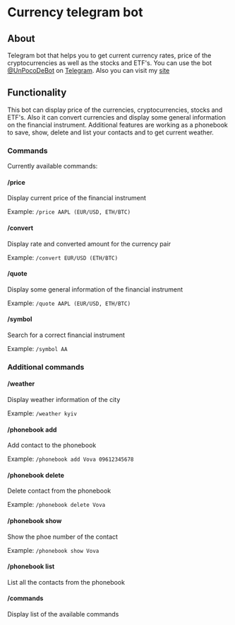 # Currency telegram bot
## About
Telegram bot that helps you to get current currency rates, price of the cryptocurrencies as well as the stocks and ETF's.
You can use the bot [@UnPocoDeBot](https://web.telegram.org/a/#6167922143) on [Telegram](https://telegram.org).
Also you can visit my [site](https://volodymyrrusin.github.io/)

## Functionality
This bot can display price of the currencies, cryptocurrencies, stocks and ETF's. Also it can convert currencies and display some general information on the financial instrument. 
Additional features are working as a phonebook to save, show, delete and list your contacts and to get current weather.
### Commands
Currently available commands:
#### /price
Display current price of the financial instrument

Example: `/price AAPL (EUR/USD, ETH/BTC)`
#### /convert
Display rate and converted amount for the currency pair

Example: `/convert EUR/USD (ETH/BTC)`
#### /quote
Display some general information of the financial instrument

Example: `/quote AAPL (EUR/USD, ETH/BTC)`
#### /symbol
Search for a correct financial instrument

Example: `/symbol AA`
### Additional commands
#### /weather
Display weather information of the city

Example: `/weather kyiv`
#### /phonebook add
Add contact to the phonebook

Example: `/phonebook add Vova 09612345678`
#### /phonebook delete
Delete contact from the phonebook

Example: `/phonebook delete Vova`
#### /phonebook show 
Show the phoe number of the contact

Example: `/phonebook show Vova`
#### /phonebook list
List all the contacts from the phonebook
#### /commands
Display list of the available commands

